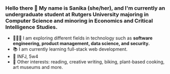 ### Hello there 👋 My name is Sanika (she/her), and I'm currently an undergraduate student at Rutgers University majoring in Computer Science and minoring in Economics and Critical Intelligence Studies.

- 👩🏽‍💻 I am exploring different fields in technology such as **software engineering, product management, data science, and security.**
- 📚 I am currently learning full-stack web development.
- 💭 INFJ, 5w4
- 🌻 Other interests: reading, creative writing, biking, plant-based cooking, art museums and more.

